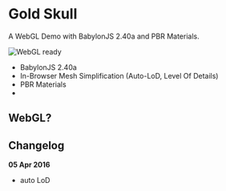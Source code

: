 # Gold Skull

A WebGL Demo with BabylonJS 2.40a and PBR Materials.

![WebGL ready](https://img.shields.io/badge/webgl-ready-green.svg) 

* BabylonJS 2.40a
* In-Browser Mesh Simplification (Auto-LoD, Level Of Details)
* PBR Materials
* 
## WebGL?

## Changelog

**05 Apr 2016**  
- auto LoD

